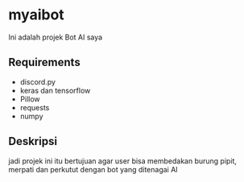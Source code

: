 # myaibot
Ini adalah projek Bot AI saya

## Requirements
* discord.py
* keras dan tensorflow
* Pillow
* requests
* numpy

## Deskripsi
jadi projek ini itu bertujuan agar user bisa membedakan burung pipit, merpati dan perkutut dengan bot yang ditenagai AI
